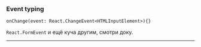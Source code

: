 ### Event typing

`onChange(event: React.ChangeEvent<HTMLInputElement>){}`  

`React.FormEvent` и ещё куча другим, смотри доку.

___

